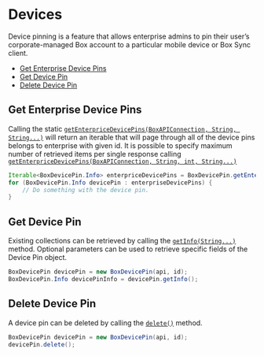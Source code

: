 Devices
======

Device pinning is a feature that allows enterprise admins to pin their user’s corporate-managed Box account to a particular mobile device or Box Sync client.

* [Get Enterprise Device Pins](#get-enterprise-device-pins)
* [Get Device Pin](#get-device-pin)
* [Delete Device Pin](#delete-device-pin)

Get Enterprise Device Pins
--------------------------

Calling the static [`getEnterpriceDevicePins(BoxAPIConnection, String, String...)`][get-enterprise-device-pins] will return an iterable that will page through all of the device pins belongs to enterprise with given id. It is possible to specify maximum number of retrieved items per single response calling [`getEnterpriceDevicePins(BoxAPIConnection, String, int, String...)`][get-enterprise-device-pins-with-limit]

```java
Iterable<BoxDevicePin.Info> enterpriceDevicePins = BoxDevicePin.getEnterpriceDevicePins(api, id);
for (BoxDevicePin.Info devicePin : enterpriseDevicePins) {
    // Do something with the device pin.
}
```

[get-enterprise-device-pins]: http://opensource.box.com/box-java-sdk/javadoc/com/box/sdk/BoxDevicePin.html#getEnterpriceDevicePins(com.box.sdk.BoxAPIConnection,%20java.lang.String,%20java.lang.String...)
[get-enterprise-device-pins-with-limit]: http://opensource.box.com/box-java-sdk/javadoc/com/box/sdk/BoxDevicePin.html#getEnterpriceDevicePins(com.box.sdk.BoxAPIConnection,%20java.lang.String,%20int,%20java.lang.String...)

Get Device Pin
--------------

Existing collections can be retrieved by calling the [`getInfo(String...)`][get-device-pin] method.
Optional parameters can be used to retrieve specific fields of the Device Pin object.

```java
BoxDevicePin devicePin = new BoxDevicePin(api, id);
BoxDevicePin.Info devicePinInfo = devicePin.getInfo();
```

[get-device-pin]: http://opensource.box.com/box-java-sdk/javadoc/com/box/sdk/BoxDevicePin.html#getInfo(java.lang.String...)

Delete Device Pin
--------------

A device pin can be deleted by calling the [`delete()`][delete] method.

```java
BoxDevicePin devicePin = new BoxDevicePin(api, id);
devicePin.delete();
```

[delete]: http://opensource.box.com/box-java-sdk/javadoc/com/box/sdk/BoxDevicePin.html#delete()